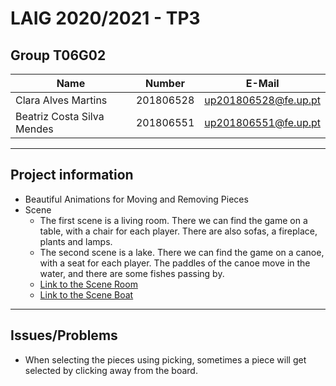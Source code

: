 # LAIG 2020/2021 - TP3

## Group T06G02

| Name                       | Number    | E-Mail              |
| ---------------------------| --------- | --------------------|
| Clara Alves Martins        | 201806528 | up201806528@fe.up.pt|
| Beatriz Costa Silva Mendes | 201806551 | up201806551@fe.up.pt|

----
## Project information

- Beautiful Animations for Moving and Removing Pieces
- Scene
  - The first scene is a living room. There we can find the game on a table, with a chair for each player.
    There are also sofas, a fireplace, plants and lamps.
  - The second scene is a lake. There we can find the game on a canoe, with a seat for each player.
    The paddles of the canoe move in the water, and there are some fishes passing by.
  - [Link to the Scene Room](https://git.fe.up.pt/laig/laig-2020-2021/t06/laig-t06-g02/-/blob/master/TP3/scenes/talpa_living_room.xml)
  - [Link to the Scene Boat](https://git.fe.up.pt/laig/laig-2020-2021/t06/laig-t06-g02/-/blob/master/TP3/scenes/talpa_boat.xml)
----
## Issues/Problems

- When selecting the pieces using picking, sometimes a piece will get selected by
    clicking away from the board.
